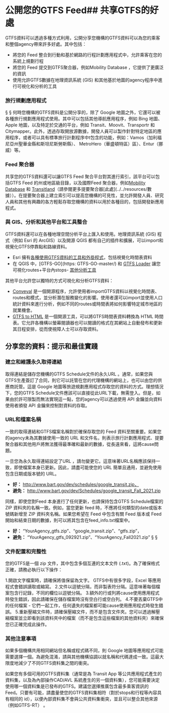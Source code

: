 # 公開您的GTFS Feed## 共享GTFS的好處 
 
 GTFS資料可以透過多種方式利用，公開分享您機構的GTFS資料可以為您的乘客和整個agency帶來許多好處。其中包括： 
 
 - 將您的 Feed 整合到行動和基於網路的行程計劃應用程式中，允許乘客在您的系統上規劃行程 
 - 將您的 Feed 提交到GTFS聚合器，例如Mobility Database ，它提供了更廣泛的資訊
 - 使用允許GTFS數據在地理資訊系統 (GIS) 和其他基於地圖的agency程序中進行可視化和分析的工具
 
### 旅行規劃應用程式
 § § 何時您機構的GTFS資料是公開分享的，除了 Google 地圖之外，它還可以被各種旅行規劃應用程式使用。其中可以包括其他導航應用程序，例如 Bing 地圖、Apple 地圖，以及特定於交通的平台，例如 Transit、Moovit、Transportr 和 Citymapper。此外，透過存取開放源數據，開發人員可以製作針對特定地區的應用程序，或者可以具有標準旅行計劃程序中t包含的功能，例如：Vamos（加利福尼亞州聖華金縣和斯坦尼斯勞斯縣）、 MetroHero（華盛頓特區）區）、Entur（挪威）等。 
 
### Feed 聚合器 
 
 共享您的GTFS資料還可以讓GTFS Feed 聚合平台對其進行索引，該平台可以包括GTFS Feed 的州或地區級目錄，以及國際Feed 聚合器，例如[Mobility Database](https:) 和 [Transitland](https:)（請參閱更多提要聚合器[此處](../../resources/數據））。在提要聚合器上建立索引可以提高您機構的可見性，並允許開發人員、研究人員和其他有興趣的各方輕鬆存取您機構的資料以用於各種目的，包括開發新應用程式。 
 
### 與 GIS、分析和其他平台和工具整合 
 
 GTFS資料還可以在各種地理空間分析平台上匯入和使用。地理資訊系統 (GIS) 程式（例如 Esri 的 ArcGIS）以及開源 QGIS 都有自己的插件和擴展，可以import和視覺化GTFS停靠點和路線資料。 
 
 - Esri 擁有[各種使用GTFS資料的工具和外掛程式](https: )，包括視覺化時間表資料 
 - 在 QGIS 中，[GTFS-GO](https: GTFS-GO-master/) 和 [GTFS Loader](https:) 讓您可視化routes+平台內stops- [其他分析工具](../../resources/agency-tools) 
 
 其他平台允許您以獨特的方式可視化和分析GTFS資料： 
 
 - [Conveyal](https:) 是一個開源程序，允許使用者importGTFS資料以視覺化時間表、routes和模式，並分析潛在服務變化的影響。使用者還可以import並使用人口統計資料來進行分析，例如不同的routes或時間表將如何影響特定城市地區的就業機會。 
 - [GTFS to HTML](https:) 是一個開源工具，可以將GTFS時間表資料轉換為 HTML 時間表。它允許各機構以螢幕閱讀器也可以閱讀的格式在其網站上自動發布和更新其日程安排，從而使視障人士可以存取資料。 
 
## 分享您的資料：提示和最佳實踐 
 
### 建立和維護永久取得連結 
 
 取得連結是儲存您機構的GTFS Schedule文件的永久URL 。通常，如果您與GTFS生產簽訂了合同，則它可以託管在您的代理機構的網站上，也可以由您的供應商託管。這是 Google 地圖等旅遊規劃應用程式存取您的資料的方式。理想情況下，您的GTFS Schedule文件應該可以直接從此URL下載，無需登入。但是，如果由於許可限製而無法實現這一點，您的agency可以透過使用 API 金鑰並向資料使用者頒發 API 金鑰來控制對資料的存取。 
 
### URL和檔案名稱 
 
 一致的取得連結和GTFS檔案名稱對於確保存取您的 Feed 資料至關重要。如果您的agency未為其數據使用一致的 URL 和文件名，則表示旅行計劃應用程式、提要聚合器和其他用戶將無法獲得最準確和最新的數據，從長遠來看，這將cause問題。 
 
 一旦您為永久取得連結設定了URL ，請勿變更它。這意味著URL名稱應該保持一致，即使檔案本身已更新。因此，請盡可能使您的 URL 簡單且通用，並避免使用包含日期或版本號的 URL。 
 
 - **好：** http://www.bart.gov/dev/schedules/google_transit.zip，
 - **避免：** http://www.bart.gov/dev/Schedules/google_transit_Fall_2021.zip 
 
 同樣，即使您對Feed 本身進行了任何更新，也請保持包含GTFS Schedule檔案的 ZIP 資料夾的名稱一致。例如，當您更新 feed 時，不應將任何類型的date或版本號碼新增至 ZIP 資料夾名稱。如果您希望在 Feed 中包含有關 Feed 版本或 Feed 開始和結束日期的數據，則可以將其包含在feed_info.txt檔案中。 
 
 - **好：** “YourAgency_gtfs.zip”、“google_transit.zip”、“gtfs.zip”，
 - **避免：** “YourAgency_gtfs_092921.zip”、“YourAgency_Fall2021.zip” § § 
 
### 文件配置和完整性
 
 您的GTFS是一個 zip 文件，其中包含多個互連的文本文件 (.txt)。為了確保格式正確，請務必執行以下操作： 
 
 1.開啟文字檔案時，請確保將值保留為文字。 GTFS中有很多字段，Excel 等應用程式會錯誤讀取或縮寫。 
 2.文件以逗號分隔，而非製表符分隔。這意味著每個檔案包含行記錄，不同的欄位以逗號分隔。 
 3.額外的行或列將cause使用應用程式時發生錯誤，因此請確保在儲存檔案時沒有空白行或空白列。 
 4.不要丟棄GTFS中的任何檔案 - 它們一起工作，任何遺失的檔案都可能cause使用應用程式時發生錯誤。 
 5.重新壓縮文件時，請確保壓縮文件，而不是包含文件夾。您可以透過解壓縮檔案並立即看到該資料夾中的檔案（而不是包含這些檔案的其他資料夾）來確保您已正確完成此操作。 
 
 
### 其他注意事項 
 
 如果多個機構共用相同網站但名稱或程式碼不同，則 Google 地圖等應用程式可能需要選擇一個。為避免混淆，請與其他機構協調以就名稱和代碼達成一致。這最大限度地減少了不同GTFS資料集之間的衝突。 
 
 如果您有多個可用的GTFS資料集（通常是為 Transit App 等公共應用程式產生的資料集，以及為內部操作CAD/AVL 系統產生的另一個資料集），您可能需要決定使用哪一個資料集是已發布的GTFS。建議您選擇推廣包含最多乘客資訊的 Feed。只要有可能，請盡量使您的GTFS資料集相符（對於stops和行程等內容具有相同的 id），以便內部資料集不會與公共資料集衝突，並且可以整合其他來源（例如GTFS-RT） 。 
 

